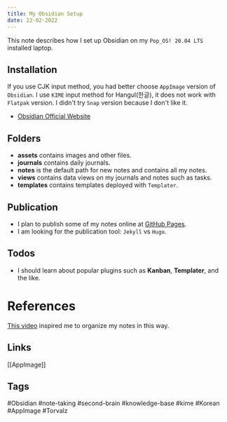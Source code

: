 ```yaml
---
title: My Obsidian Setup
date: 22-02-2022
---
```

This note describes how I set up Obsidian on my ```Pop_OS! 20.04 LTS``` installed laptop.

## Installation
If you use CJK input method, you had better choose ```AppImage``` version of ```Obsidian```. I use ```KIME``` input method for Hangul(한글), it does not work with ```Flatpak``` version. I didn't try ```Snap``` version because I don't like it.
- [Obsidian Official Website](https://obsidian.md/)

## Folders
- **assets** contains images and other files.
- **journals** contains daily journals.
- **notes** is the default path for new notes and contains all my notes.
- **views** contains data views on my journals and notes such as tasks.
- **templates** contains templates deployed with ```Templater```.

## Publication
- I plan to publish some of my notes online at [GitHub Pages](https://torvalz.github.io/).
- I am looking for the publication tool: `Jekyll` vs `Hugo`.

## Todos
- I should learn about popular plugins such as **Kanban**, **Templater**, and the like.

# References
[This video](https://www.youtube.com/watch?v=E6ySG7xYgjY&t=344s) inspired me to organize my notes in this way.

## Links
[[AppImage]]

## Tags
#Obsidian #note-taking #second-brain #knowledge-base #kime #Korean #AppImage #Torvalz 


